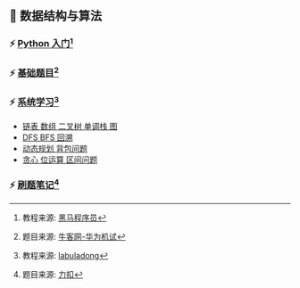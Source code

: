 ## :watermelon: 数据结构与算法

### :zap: [Python 入门](./Week01)[^1]

### :zap: [基础题目](./Week02)[^2]

### :zap: [系统学习](./Week04)[^3]

- [链表 数组 二叉树 单调栈 图](./Week04/Day1.ipynb)
- [DFS BFS 回溯](./Week10/Day3.ipynb)
- [动态规划 背包问题](./Week11/Day4.ipynb)
- [贪心 位运算 区间问题](./Week14/Day3.ipynb)

### :zap: [刷题笔记](./Week17)[^4]

[^1]: 教程来源: [黑马程序员](https://www.bilibili.com/video/BV1ex411x7Em/?spm_id_from=333.337.search-card.all.click&vd_source=26be01ef93d3e96628708c5bd87b699a)
[^2]: 题目来源: [牛客网-华为机试](https://www.nowcoder.com/exam/oj/ta?tpId=37)
[^3]: 教程来源: [labuladong](https://labuladong.online/algo/)
[^4]: 题目来源: [力扣](https://leetcode.cn/problemset/all/)
